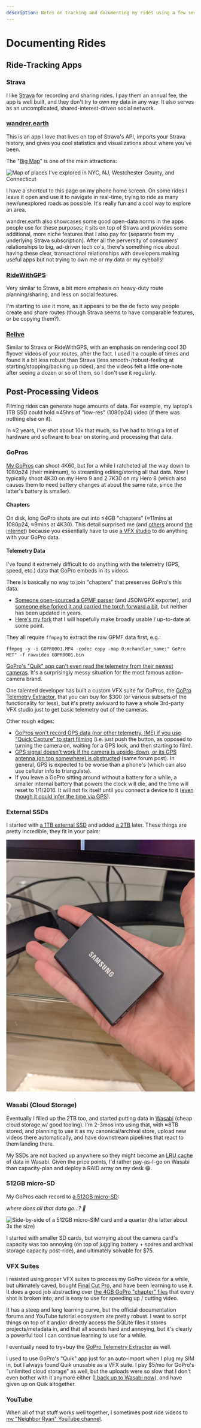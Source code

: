 ```yaml
---
description: Notes on tracking and documenting my rides using a few services/devices.
---
```


# Documenting Rides

## Ride-Tracking Apps

### Strava <a id="strava"></a>

I like [Strava](strava.com) for recording and sharing rides. I pay them an annual fee, the app is well built, and they don't try to own my data in any way. It also serves as an uncomplicated, shared-interest-driven social network.

### [wandrer.earth](https://wandrer.earth/) <a id="wandrer.earth"></a>

This is an app I love that lives on top of Strava's API, imports your Strava history, and gives you cool statistics and visualizations about where you've been.

The "[Big Map](https://wandrer.earth/dashboard/map#7.75/40.618/-73.792)" is one of the main attractions:

![Map of places I&apos;ve explored in NYC, NJ, Westchester County, and Connecticut](https://user-images.githubusercontent.com/465045/125385676-f1564980-e368-11eb-95c0-0f844dbedaae.png)

I have a shortcut to this page on my phone home screen. On some rides I leave it open and use it to navigate in real-time, trying to ride as many new/unexplored roads as possible. It's really fun and a cool way to explore an area.

wandrer.earth also showcases some good open-data norms in the apps people use for these purposes; it sits on top of Strava and provides some additional, more niche features that I also pay for \(separate from my underlying Strava subscription\). After all the perversity of consumers' relationships to big, ad-driven tech co's, there's something nice about having these clear, transactional relationships with developers making useful apps but not trying to own me or my data or my eyeballs!

### [RideWithGPS](https://ridewithgps.com/)

Very similar to Strava, a bit more emphasis on heavy-duty route planning/sharing, and less on social features.

I'm starting to use it more, as it appears to be the de facto way people create and share routes \(though Strava seems to have comparable features, or be copying them?\).

### [Relive](https://relive.cc)

Similar to Strava or RideWithGPS, with an emphasis on rendering cool 3D flyover videos of your routes, after the fact. I used it a couple of times and found it a bit less robust than Strava \(less smooth-/robust-feeling at starting/stopping/backing up rides\), and the videos felt a little one-note after seeing a dozen or so of them, so I don't use it regularly.

## Post-Processing Videos

Filming rides can generate huge amounts of data. For example, my laptop's 1TB SSD could hold ≈45hrs of "low-res" \(1080p24\) video \(if there was nothing else on it\).

In ≈2 years, I've shot about 10x that much, so I've had to bring a lot of hardware and software to bear on storing and processing that data.

### GoPros

[My GoPros](gear.md#action-cameras) can shoot 4K60, but for a while I ratcheted all the way down to 1080p24 \(their minimum\), to streamling editing/storing all that data. Now I typically shoot 4K30 on my Hero 9 and 2.7K30 on my Hero 8 \(which also causes them to need battery changes at about the same rate, since the latter's battery is smaller\).

#### Chapters

On disk, long GoPro shots are cut into ≤4GB "chapters" \(≈11mins at 1080p24, ≈9mins at 4K30\). This detail surprised me \(and [others](https://community.gopro.com/t5/Cameras/Split-Video-Files-Chaptering/td-p/761115) around [the internet](https://havecamerawilltravel.com/gopro/gopro-split-video-files/)\) because you essentially have to use [a VFX studio](documenting-rides.md#vfx-suites) to do anything with your GoPro data.

#### Telemetry Data <a id="telemetry"></a>

I've found it extremely difficult to do anything with the telemetry \(GPS, speed, etc.\) data that GoPro embeds in its videos.

There is basically no way to join "chapters" that preserves GoPro's this data.

* [Someone open-sourced a GPMF parser](https://github.com/stilldavid/gopro-utils) \(and JSON/GPX exporter\), and [someone else forked it and carried the torch forward a bit](https://github.com/marengaz/gopro-utils), but neither has been updated in years.
* [Here's my fork](https://github.com/runsascoded/gopro-utils/) that I will hopefully make broadly usable / up-to-date at some point.

They all require `ffmpeg` to extract the raw GPMF data first, e.g.:

```text
ffmpeg -y -i GOPR0001.MP4 -codec copy -map 0:m:handler_name:" GoPro MET" -f rawvideo GOPR0001.bin
```

[GoPro's "Quik" app can't even read the telemetry from their newest cameras](https://community.gopro.com/t5/GoPro-Apps-for-Desktop/hero-9-not-showing-telemetry-overlays-on-gopro-quik/td-p/782383). It's a surprisingly messy situation for the most famous action-camera brand.

One talented developer has built a custom VFX suite for GoPros, the [GoPro Telemetry Extractor](https://goprotelemetryextractor.com/free/), that you can buy for $300 \(or various subsets of the functionality for less\), but it's pretty awkward to have a whole 3rd-party VFX studio just to get basic telemetry out of the cameras.

Other rough edges:

* [GoPros won't record GPS data \(nor other telemetry, IME\) if you use "Quick Capture" to start filming](https://community.gopro.com/t5/GoPro-Telemetry-GPS-overlays/GoPro-GPS-not-working-Performance-stickers-and-telemetry-FAQ/gpm-p/419554) \(i.e. just push the button, as opposed to turning the camera on, waiting for a GPS lock, and then starting to film\).
* [GPS signal doesn't work if the camera is upside-down, or its GPS antenna \(on top somewhere\) is obstructed](https://community.gopro.com/t5/GoPro-Telemetry-GPS-overlays/GoPro-GPS-not-working-Performance-stickers-and-telemetry-FAQ/gpm-p/419554) \(same forum post\). In general, GPS is expected to be worse than a phone's \(which can also use cellular info to triangulate\).
* If you leave a GoPro sitting around without a battery for a while, a smaller internal battery that powers the clock will die, and the time will reset to 1/1/2016. It will not fix itself until you connect a device to it \([even though it could infer the time via GPS](https://community.gopro.com/t5/Cameras/Does-the-GPS-not-set-the-internal-clock-on-the-Hero-5/td-p/273877)\).

### External SSDs <a id="ssds"></a>

I started with [a 1TB external SSD](https://www.amazon.com/gp/product/B073H552FJ/) and added [a 2TB](https://www.amazon.com/gp/product/B0874XWW23/) later. These things are pretty incredible, they fit in your palm:

![2TB of solid-state storage in the palm of your hand! &#x1F92F;](.gitbook/assets/image.png)

### Wasabi \(Cloud Storage\) <a id="wasabi"></a>

Eventually I filled up the 2TB too, and started putting data in [Wasabi](https://wasabi.com/) \(cheap cloud storage w/ good tooling\). I'm 2-3mos into using that, with ≈8TB stored, and planning to use it as my canonical/archival store, upload new videos there automatically, and have downstream pipelines that react to them landing there.

My SSDs are not backed up anywhere so they might become an [LRU cache](https://en.wikipedia.org/wiki/Cache_replacement_policies#Least_recently_used_) of data in Wasabi. Given the price points, I'd rather pay-as-I-go on Wasabi than capacity-plan and deploy a RAID array on my desk 😁.

### 512GB micro-SD <a id="micro-sd"></a>

My GoPros each record to [a 512GB micro-SD](https://www.amazon.com/SAMSUNG-Select-microSDXC-Adapter-MB-ME512HA-dp-B0887CHVFF/dp/B0887CHVFF/):

 _where does all that data go…? 🤯_

![Side-by-side of a 512GB micro-SIM card and a quarter \(the latter about 3x the size\)](https://user-images.githubusercontent.com/465045/110189779-55329980-7dee-11eb-9560-d058743ed859.png)

I started with smaller SD cards, but worrying about the camera card's capacity was too annoying \(on top of juggling battery + spares and archival storage capacity post-ride\), and ultimately solvable for $75.

### VFX Suites <a id="vfx"></a>

I resisted using proper VFX suites to process my GoPro videos for a while, but ultimately caved, bought [Final Cut Pro](https://www.apple.com/final-cut-pro/), and have been learning to use it. It does a good job abstracting over [the 4GB GoPro "chapter" files](documenting-rides.md#chapters) that every shot is broken into, and is easy to use for speeding up / cutting video.

It has a steep and long learning curve, but the official documentation forums and YouTube tutorial ecosystem are pretty robust. I want to script things on top of it and/or directly access the SQLite files it stores projects/metadata in, and that all sounds hard and annoying, but it's clearly a powerful tool I can continue learning to use for a while.

I eventually need to try+buy the [GoPro Telemetry Extractor](https://goprotelemetryextractor.com/free/) as well.

I used to use GoPro's "Quik" app just for an auto-import when I plug my SIM in, but I always found Quik unusable as a VFX suite. I pay $5/mo for GoPro's "unlimited cloud storage" as well, but the uploads were so slow that I don't even bother with it anymore either \([I back up to Wasabi now](documenting-rides.md#wasabi)\), and have given up on Quik altogether.

### YouTube <a id="youtube"></a>

When all of that stuff works well together, I sometimes post ride videos to [my "Neighbor Ryan" YouTube channel](https://www.youtube.com/channel/UCUEDi4kDGExvmx0g0gkVwkA/videos).

## 

